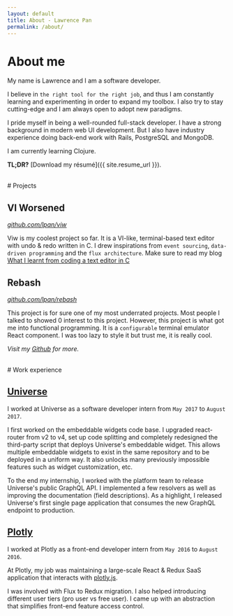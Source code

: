 ```yaml
---
layout: default
title: About - Lawrence Pan
permalink: /about/
---
```


# About me

My name is Lawrence and I am a software developer.

I believe in `the right tool for the right job`, and thus I am constantly
learning and experimenting in order to expand my toolbox. I also try to stay
cutting-edge and I am always open to adopt new paradigms.

I pride myself in being a well-rounded full-stack developer. I have a strong background in modern web UI development. But I also have industry
experience doing back-end work with Rails, PostgreSQL and MongoDB.

I am currently learning Clojure.

**TL;DR?** [Download my résumé]({{ site.resume_url }}).

<br />
# Projects

## VI Worsened
*[github.com/lpan/viw](https://github.com/lpan/viw)*

Viw is my coolest project so far. It is a VI-like, terminal-based text editor
with undo & redo written in C. I drew inspirations from `event sourcing`,
`data-driven programming` and the `flux architecture`. Make sure to read my blog
[What I learnt from coding a text editor in C](/what-i-learnt-from-viw)

## Rebash
*[github.com/lpan/rebash](https://github.com/lpan/rebash)*

This project is for sure one of my most underrated projects. Most people I
talked to showed 0 interest to this project. However, this project is what got
me into functional programming. It is a `configurable` terminal emulator React
component. I was too lazy to style it but trust me, it is really cool.

*Visit my [Github](https://github.com/lpan) for more.*

<br />
# Work experience

## [Universe](https://www.universe.com)
I worked at Universe as a software developer intern from `May 2017` to `August
2017`.

I first worked on the embeddable widgets code base. I upgraded react-router from
v2 to v4, set up code splitting and completely redesigned the third-party script
that deploys Universe's embeddable widget. This allows multiple embeddable
widgets to exist in the same repository and to be deployed in a uniform way. It
also unlocks many previously impossible features such as widget customization,
etc.

To the end my internship, I worked with the platform team to release Universe's
public GraphQL API. I implemented a few resolvers as well as improving the
documentation (field descriptions). As a highlight, I released Universe's first
single page application that consumes the new GraphQL endpoint to production.

## [Plotly](https://plot.ly)
I worked at Plotly as a front-end developer intern from `May 2016` to `August
2016`.

At Plotly, my job was maintaining a large-scale React & Redux SaaS application
that interacts with [plotly.js](https://github.com/plotly/plotly.js).

I was involved with Flux to Redux migration. I also helped introducing different
user tiers (pro user vs free user). I came up with an abstraction that
simplifies front-end feature access control.
